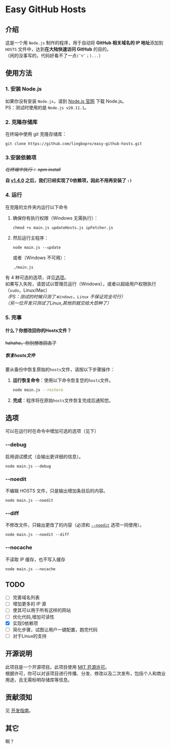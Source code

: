 # Easy GitHub Hosts

## 介绍

这是一个用 `Node.js` 制作的程序，用于自动将 **GitHub 相关域名的 IP 地址**添加到 `HOSTS` 文件中，达到**在大陆快速访问 GitHub** 的目的。  
（闲的没事写的，代码好看不了一点`(ˉ▽ˉ；)...`）

## 使用方法

### 1. 安装 Node.js

如果你没有安装 `Node.js`，请到 [Node.js 官网](https://nodejs.org/en/download) 下载 Node.js。  
PS：测试时使用的是 `Node.js v20.11.1`。

### 2. 克隆存储库

在终端中使用 git 克隆存储库：

```shell
git clone https://github.com/lingbopro/easy-github-hosts.git
```

### 3.安装依赖项

~~_在终端中执行：_~~
~~_npm install_~~

**自 [v1.4.0](https://github.com/lingbopro/easy-github-hosts/releases/tag/v1.4.0) 之后，我们已经实现了0依赖项，因此不用再安装了 `:)`**  

### 4. 运行

在克隆的文件夹内运行以下命令  

1. 确保你有执行权限（Windows 无需执行）：

   ```shell
   chmod +x main.js updateHosts.js ipFetcher.js
   ```

2. 然后运行主程序：  

   ```shell
   node main.js --update
   ```

   或者（Windows 不可用）：  

   ```shell
   ./main.js
   ```

有 4 种可选的选项，详见[选项](#选项)。  
 如果写入失败，请尝试以管理员运行（Windows），或者以超级用户权限执行（`sudo`，Linux/Mac）  
 _（PS：测试的时候只测了 `Windows`，`Linux` 不保证完全可行）_  
 _（另一位开发只测试了Linux,其他的就交给大怨种了）_  

### 5. 完事

#### 什么？你想改回你的Hosts文件？

~~hahaha，你别想改回去了~~

##### 恢复hosts文件

要从备份中恢复原始的`hosts`文件，请按以下步骤操作：

1. **运行恢复命令**：使用以下命令恢复您的`hosts`文件。

    ```sh
    node main.js --restore
    ```

2. **完成**：程序将在原始`hosts`文件恢复完成后通知您。

## 选项

可以在运行时在命令中增加可选的选项（见下）

### --debug

启用调试模式（会输出更详细的信息）。

```shell
node main.js --debug
```

### --noedit

不编辑 HOSTS 文件，只是输出增加条目后的内容。

```shell
node main.js --noedit
```

### --diff

不修改文件，只输出更改了的内容（必须和 [`--noedit`](#--noedit) 选项一同使用）。

```shell
node main.js --noedit --diff
```

### --nocache

不读取 IP 缓存，也不写入缓存

```shell
node main.js --nocache
```

## TODO

- [ ] 完善域名列表  
- [ ] 增加更多的 IP 源  
- [ ] 使其可以用于所有这样的网站  
- [ ] 优化代码,增加可读性  
- [x] 实现0依赖项  <!-- hhh,加上即完成 (......)-->
- [ ] 简化步骤，试图让用户一键配置，跑完代码  
- [ ] 对于Linux的支持  

## 开源说明

此项目是一个开源项目。此项目使用 [MIT 开源许可](LICENCE)。  
根据许可，你可以对该项目进行传播、分发、修改以及二次发布，包括个人和商业用途，且无需标明存储库等信息。

## 贡献须知

见 [开发指南](./docs/dev-guide.zh-CN.md#贡献)。  

## 其它

啊？
